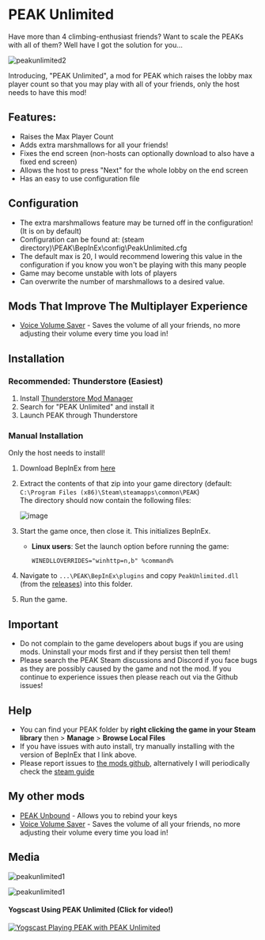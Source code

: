 # PEAK Unlimited

Have more than 4 climbing-enthusiast friends? Want to scale the PEAKs with all of them? Well have I got the solution for you... <br>

![peakunlimited2](https://glarmer.xyz/images/head.png)

Introducing, "PEAK Unlimited", a mod for PEAK which raises the lobby max player count so that you may play with all of your friends, only the host needs to have this mod! 

## Features:
- Raises the Max Player Count
- Adds extra marshmallows for all your friends! 
- Fixes the end screen (non-hosts can optionally download to also have a fixed end screen)
- Allows the host to press "Next" for the whole lobby on the end screen
- Has an easy to use configuration file


## Configuration
- The extra marshmallows feature may be turned off in the configuration! (It is on by default)
- Configuration can be found at: (steam directory)\PEAK\BepInEx\config\PeakUnlimited.cfg
- The default max is 20, I would recommend lowering this value in the configuration if you know you won't be playing with this many people
- Game may become unstable with lots of players
- Can overwrite the number of marshmallows to a desired value.

## Mods That Improve The Multiplayer Experience
- [Voice Volume Saver](https://thunderstore.io/c/peak/p/glarmer/PEAK_Voice_Volume_Saver/) - Saves the volume of all your friends, no more adjusting their volume every time you load in!

## Installation

### Recommended: Thunderstore (Easiest)
1. Install [Thunderstore Mod Manager](https://www.overwolf.com/app/Thunderstore-Thunderstore_Mod_Manager)
2. Search for "PEAK Unlimited" and install it
3. Launch PEAK through Thunderstore

### Manual Installation
Only the host needs to install!

1. Download BepInEx from [here](https://github.com/BepInEx/BepInEx/releases/download/v5.4.23.3/BepInEx_win_x64_5.4.23.3.zip)

2. Extract the contents of that zip into your game directory (default:  
   `C:\Program Files (x86)\Steam\steamapps\common\PEAK`)  
   The directory should now contain the following files:

   ![image](https://github.com/user-attachments/assets/403d9a1d-16a4-409c-a046-bc56141ac0ca)

3. Start the game once, then close it. This initializes BepInEx.

   - **Linux users**: Set the launch option before running the game:  
     ```
     WINEDLLOVERRIDES="winhttp=n,b" %command%
     ```

4. Navigate to `...\PEAK\BepInEx\plugins` and copy `PeakUnlimited.dll` (from the [releases](https://github.com/glarmer/PEAK-Unlimited/releases)) into this folder.

5. Run the game.

## Important
- Do not complain to the game developers about bugs if you are using mods. Uninstall your mods first and if they persist then tell them!
- Please search the PEAK Steam discussions and Discord if you face bugs as they are possibly caused by the game and not the mod. If you continue to experience issues then please reach out via the Github issues!

## Help
- You can find your PEAK folder by **right clicking the game in your Steam library** then > **Manage** > **Browse Local Files**
- If you have issues with auto install, try manually installing with the version of BepInEx that I link above.
- Please report issues to [the mods github](https://github.com/glarmer/PEAK-Unlimited/), alternatively I will periodically check the [steam guide](https://steamcommunity.com/sharedfiles/filedetails/?id=3501916945&tscn=1750268995)

## My other mods

- [PEAK Unbound](https://thunderstore.io/c/peak/p/glarmer/PEAK_Unbound/) - Allows you to rebind your keys
- [Voice Volume Saver](https://thunderstore.io/c/peak/p/glarmer/PEAK_Voice_Volume_Saver/) - Saves the volume of all your friends, no more adjusting their volume every time you load in!


## Media

![peakunlimited1](https://glarmer.xyz/images/1mNyvy8.png)

![peakunlimited1](https://glarmer.xyz/images/W5183qL.png)

#### Yogscast Using PEAK Unlimited (Click for video!)
[![Yogscast Playing PEAK with PEAK Unlimited](https://img.youtube.com/vi/AxY341m85WE/0.jpg)](https://www.youtube.com/watch?v=AxY341m85WE)


